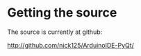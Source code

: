 # Getting the source #

The source is currently at github:

http://github.com/nick125/ArduinoIDE-PyQt/